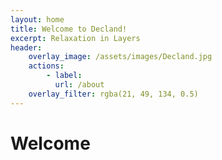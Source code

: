 ```yaml
---
layout: home
title: Welcome to Decland!
excerpt: Relaxation in Layers 
header:
    overlay_image: /assets/images/Decland.jpg
    actions:
        - label:
          url: /about
    overlay_filter: rgba(21, 49, 134, 0.5)
---
```


# Welcome

